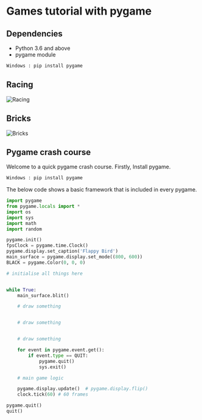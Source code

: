 # Games tutorial with pygame

## Dependencies
+ Python 3.6 and above
+ pygame module

```python
Windows : pip install pygame
```
## Racing
![Racing]("sentdex_tutorial\race_car\example.PNG")

## Bricks
![Bricks]("pythonPygameRasperryPiGameDevelopment\bricks_by_me\bricks_example.PNG")

## Pygame crash course
Welcome to a quick pygame crash course. Firstly, Install pygame.
```python
Windows : pip install pygame
```

The below code shows a basic framework that is included in every pygame.
``` python
import pygame
from pygame.locals import *
import os
import sys
import math
import random

pygame.init()
fpsClock = pygame.time.Clock()
pygame.display.set_caption('Flappy Bird')
main_surface = pygame.display.set_mode((800, 600))
BLACK = pygame.Color(0, 0, 0)

# initialise all things here


while True:
    main_surface.blit()

    # draw something


    # draw something


    # draw something

    for event in pygame.event.get():
        if event.type == QUIT:
            pygame.quit()
            sys.exit()

    # main game logic

    pygame.display.update()  # pygame.display.flip()
    clock.tick(60) # 60 frames

pygame.quit()
quit()

```
